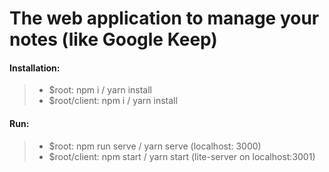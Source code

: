 # The web application to manage your notes (like Google Keep)

#### Installation:
>	* $root: npm i / yarn install
>	* $root/client: npm i / yarn install


#### Run:
>	* $root: npm run serve / yarn serve (localhost: 3000)
>	* $root/client: npm start / yarn start (lite-server on localhost:3001)

